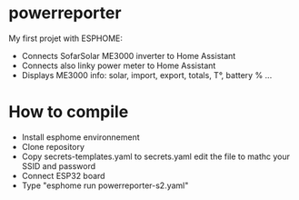 # powerreporter

My first projet with ESPHOME:
* Connects SofarSolar ME3000 inverter to Home Assistant
* Connects also linky power meter to Home Assistant
* Displays ME3000 info: solar, import, export, totals, T°, battery % ...

# How to compile
* Install esphome environnement
* Clone repository
* Copy secrets-templates.yaml to secrets.yaml edit the file to mathc your SSID and password
* Connect ESP32 board
* Type "esphome run powerreporter-s2.yaml"
